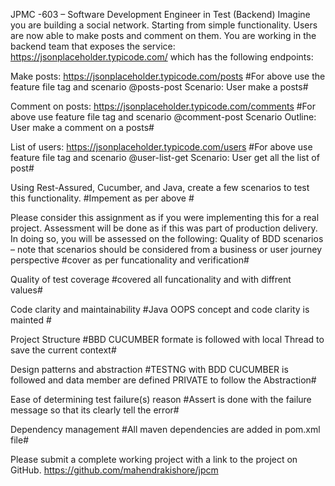  JPMC -603 – Software Development Engineer in Test (Backend)
Imagine you are building a social network. Starting from simple functionality. Users are now able to make posts and comment on them. 
You are working in the backend team that exposes the service: https://jsonplaceholder.typicode.com/ which has the following endpoints:

Make posts: https://jsonplaceholder.typicode.com/posts
#For above use the feature file tag and scenario
  @posts-post
  Scenario: User make a  posts#

Comment on posts: https://jsonplaceholder.typicode.com/comments
#For above use feature file tag and scenario
  @comment-post
  Scenario Outline: User make a  comment on a posts#
  
List of users: https://jsonplaceholder.typicode.com/users
#For above use feature file tag and scenario
   @user-list-get
  Scenario: User get all the list of post#
  

Using Rest-Assured, Cucumber, and Java, create a few scenarios to test this functionality.
#Impement as per above #

Please consider this assignment as if you were implementing this for a real project. Assessment will be done as if this was part of production delivery. In doing so, you will be assessed on the following:
Quality of BDD scenarios – note that scenarios should be considered from a business or user journey perspective
#cover as per funcationality and verification#

Quality of test coverage 
#covered all funcationality and with diffrent values#

Code clarity and maintainability
#Java OOPS concept and code clarity is mainted #

Project Structure
#BBD CUCUMBER formate is followed with local Thread to save the current context#

Design patterns and abstraction
#TESTNG with BDD CUCUMBER is followed and data member are defined PRIVATE to follow the Abstraction#

Ease of determining test failure(s) reason
#Assert is done with the failure message so that its clearly tell the error#

Dependency management
#All maven dependencies are added in pom.xml file#

Please submit a complete working project with a link to the project on GitHub.
https://github.com/mahendrakishore/jpcm
